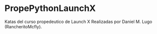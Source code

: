 # PropePythonLaunchX
Katas del curso propedeutico de Launch X 
Realizadas por Daniel M. Lugo (RancheritoMcfly).
